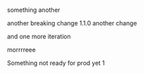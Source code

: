 something
another

another breaking change
1.1.0 another change


and one more iteration

morrrreee

Something not ready for prod yet
1
